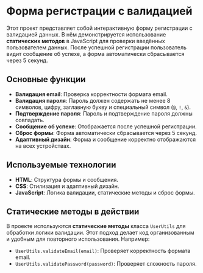 # Форма регистрации с валидацией

Этот проект представляет собой интерактивную форму регистрации с валидацией данных. В нём демонстрируется использование **статических методов** в JavaScript для проверки введённых пользователем данных. После успешной регистрации пользователь видит сообщение об успехе, а форма автоматически сбрасывается через 5 секунд.

## Основные функции
- **Валидация email**: Проверка корректности формата email.
- **Валидация пароля**: Пароль должен содержать не менее 8 символов, цифру, заглавную букву и специальный символ (`@`, `!`, `&`).
- **Подтверждение пароля**: Пароль и подтверждение пароля должны совпадать.
- **Сообщение об успехе**: Отображается после успешной регистрации.
- **Сброс формы**: Форма автоматически сбрасывается через 5 секунд.
- **Адаптивный дизайн**: Форма и сообщение корректно отображаются на всех устройствах.

## Используемые технологии
- **HTML**: Структура формы и сообщения.
- **CSS**: Стилизация и адаптивный дизайн.
- **JavaScript**: Логика валидации, статические методы и сброс формы.

## Статические методы в действии
В проекте используются **статические методы** класса `UserUtils` для обработки логики валидации. Этот подход делает код организованным и удобным для повторного использования. Например:
- `UserUtils.validateEmail(email)`: Проверяет корректность формата email.
- `UserUtils.validatePassword(password)`: Проверяет сложность пароля.
